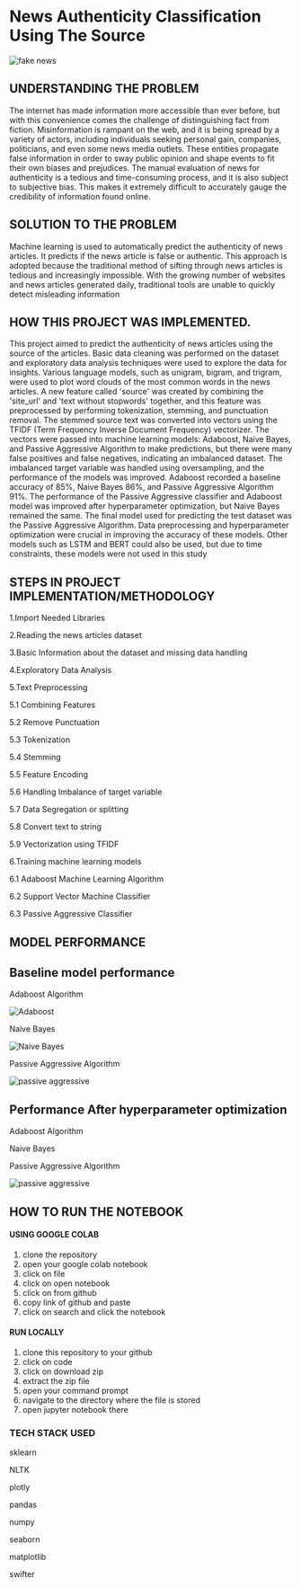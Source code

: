 # News Authenticity Classification Using The Source


![fake news](https://user-images.githubusercontent.com/72034856/215819085-30a3c69c-a14f-4489-8a65-75cd9d268a09.jpg)


## UNDERSTANDING THE PROBLEM

The internet has made information more accessible than ever before, but with this convenience comes the challenge of distinguishing fact from fiction. Misinformation is rampant on the web, and it is being spread by a variety of actors, including individuals seeking personal gain, companies, politicians, and even some news media outlets. These entities propagate false information in order to sway public opinion and shape events to fit their own biases and prejudices. The manual evaluation of news for authenticity is a tedious and time-consuming process, and it is also subject to subjective bias. This makes it extremely difficult to accurately gauge the credibility of information found online.

## SOLUTION TO THE PROBLEM

Machine learning is used to automatically predict the authenticity of news articles. It predicts if the news article is false or authentic. This approach is adopted because the traditional method of sifting through news articles is tedious and increasingly impossible. With the growing number of websites and news articles generated daily, traditional tools are unable to quickly detect misleading information

## HOW THIS PROJECT WAS IMPLEMENTED.
This project aimed to predict the authenticity of news articles using the source of the articles. Basic data cleaning was performed on the dataset and exploratory data analysis techniques were used to explore the data for insights. Various language models, such as unigram, bigram, and trigram, were used to plot word clouds of the most common words in the news articles. A new feature called 'source' was created by combining the 'site_url' and 'text without stopwords' together, and this feature was preprocessed by performing tokenization, stemming, and punctuation removal. The stemmed source text was converted into vectors using the TFIDF (Term Frequency Inverse Document Frequency) vectorizer. The vectors were passed into machine learning models: Adaboost, Naive Bayes, and Passive Aggressive Algorithm to make predictions, but there were many false positives and false negatives, indicating an imbalanced dataset. The imbalanced target variable was handled using oversampling, and the performance of the models was improved. Adaboost recorded a baseline accuracy of 85%, Naive Bayes 86%, and Passive Aggressive Algorithm 91%. The performance of the Passive Aggressive classifier and Adaboost model was improved after hyperparameter optimization, but Naive Bayes remained the same. The final model used for predicting the test dataset was the Passive Aggressive Algorithm. Data preprocessing and hyperparameter optimization were crucial in improving the accuracy of these models. Other models such as LSTM and BERT could also be used, but due to time constraints, these models were not used in this study

## STEPS IN PROJECT IMPLEMENTATION/METHODOLOGY

1.Import Needed Libraries

2.Reading the news articles dataset

3.Basic Information about the dataset and missing data handling

4.Exploratory Data Analysis

5.Text Preprocessing

5.1 Combining Features

5.2 Remove Punctuation

5.3 Tokenization

5.4 Stemming

5.5 Feature Encoding

5.6 Handling Imbalance of target variable

5.7 Data Segregation or splitting

5.8 Convert text to string

5.9 Vectorization using TFIDF 

6.Training machine learning models

  6.1 Adaboost Machine Learning Algorithm

  6.2 Support Vector Machine Classifier

  6.3 Passive Aggressive Classifier


## MODEL PERFORMANCE

## Baseline model performance

Adaboost Algorithm

![Adaboost](https://user-images.githubusercontent.com/72034856/215877867-ba3cc602-bb40-4263-a482-3cc16c6cde7e.PNG)

Naive Bayes

![Naive Bayes](https://user-images.githubusercontent.com/72034856/215878376-421ce7e5-d319-415b-a7e5-bff90e9f1b84.PNG)


Passive Aggressive Algorithm

![passive aggressive](https://user-images.githubusercontent.com/72034856/215878454-47e01c19-6b14-4889-886f-eb00a7afac7b.PNG)


## Performance After hyperparameter optimization

Adaboost Algorithm



Naive Bayes


Passive Aggressive Algorithm

![passive aggressive](https://user-images.githubusercontent.com/72034856/215878704-015d0b3b-1820-445c-afbc-4876d3f3d640.PNG)


## HOW TO RUN THE NOTEBOOK

#### USING GOOGLE COLAB

1. clone the repository
2. open your google colab notebook
3. click on file
4. click on open notebook
5. click on from github
6. copy link of github and paste 
7. click on search and click the notebook



#### RUN LOCALLY

1. clone this repository to your github
2. click on code
3. click on download zip
4. extract the zip file
5. open your command prompt
6. navigate to the directory where the file is stored
7. open jupyter notebook there

### TECH STACK USED

sklearn

NLTK

plotly

pandas

numpy

seaborn

matplotlib

swifter




